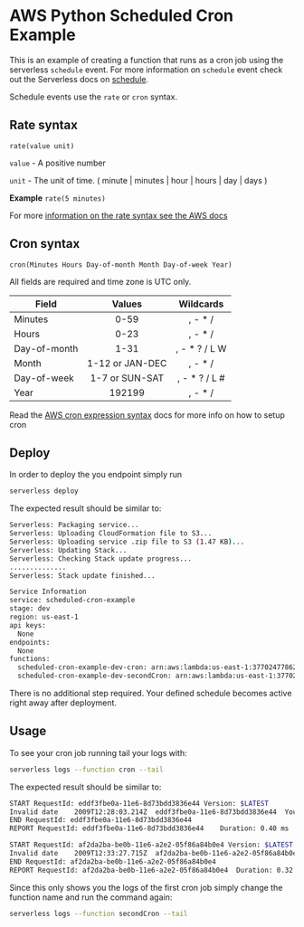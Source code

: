 <!--
title: 'AWS Python Scheduled Cron example in Python'
description: 'This is an example of creating a function that runs as a cron job using the serverless ''schedule'' event.'
layout: Doc
framework: v1
platform: AWS
language: Python
authorLink: 'https://github.com/rupakg'
authorName: 'Rupak Ganguly'
authorAvatar: 'https://avatars0.githubusercontent.com/u/8188?v=4&s=140'
-->
# AWS Python Scheduled Cron Example

This is an example of creating a function that runs as a cron job using the serverless `schedule` event. For more information on `schedule` event check out the Serverless docs on [schedule](https://serverless.com/framework/docs/providers/aws/events/schedule/).

Schedule events use the `rate` or `cron` syntax.

## Rate syntax

```pseudo
rate(value unit)
```

`value` - A positive number

`unit` - The unit of time. ( minute | minutes | hour | hours | day | days )

**Example** `rate(5 minutes)`

For more [information on the rate syntax see the AWS docs](http://docs.aws.amazon.com/AmazonCloudWatch/latest/events/ScheduledEvents.html#RateExpressions)

## Cron syntax

```pseudo
cron(Minutes Hours Day-of-month Month Day-of-week Year)
```

All fields are required and time zone is UTC only.

| Field         | Values         | Wildcards     |
| ------------- |:--------------:|:-------------:|
| Minutes       | 0-59           | , - * /       |
| Hours         | 0-23           | , - * /       |
| Day-of-month  | 1-31           | , - * ? / L W |
| Month         | 1-12 or JAN-DEC| , - * /       |
| Day-of-week   | 1-7 or SUN-SAT | , - * ? / L # |
| Year          | 192199      | , - * /       |

Read the [AWS cron expression syntax](http://docs.aws.amazon.com/lambda/latest/dg/tutorial-scheduled-events-schedule-expressions.html) docs for more info on how to setup cron

## Deploy

In order to deploy the you endpoint simply run

```bash
serverless deploy
```

The expected result should be similar to:

```bash
Serverless: Packaging service...
Serverless: Uploading CloudFormation file to S3...
Serverless: Uploading service .zip file to S3 (1.47 KB)...
Serverless: Updating Stack...
Serverless: Checking Stack update progress...
..............
Serverless: Stack update finished...

Service Information
service: scheduled-cron-example
stage: dev
region: us-east-1
api keys:
  None
endpoints:
  None
functions:
  scheduled-cron-example-dev-cron: arn:aws:lambda:us-east-1:377024778620:function:scheduled-cron-example-dev-cron
  scheduled-cron-example-dev-secondCron: arn:aws:lambda:us-east-1:377024778620:function:scheduled-cron-example-dev-secondCron
```

There is no additional step required. Your defined schedule becomes active right away after deployment.

## Usage

To see your cron job running tail your logs with:

```bash
serverless logs --function cron --tail
```

The expected result should be similar to:

```bash
START RequestId: eddf3fbe0a-11e6-8d73bdd3836e44 Version: $LATEST
Invalid date	2009T12:28:03.214Z	eddf3fbe0a-11e6-8d73bdd3836e44	Your cron function aws-python-scheduled-cron-dev-cron ran at 12:28:03.214844
END RequestId: eddf3fbe0a-11e6-8d73bdd3836e44
REPORT RequestId: eddf3fbe0a-11e6-8d73bdd3836e44	Duration: 0.40 ms	Billed Duration: 100 ms 	Memory Size: 1024 MB	Max Memory Used: 16 MB

START RequestId: af2da2ba-be0b-11e6-a2e2-05f86a84b0e4 Version: $LATEST
Invalid date	2009T12:33:27.715Z	af2da2ba-be0b-11e6-a2e2-05f86a84b0e4	Your cron function aws-python-scheduled-cron-dev-cron ran at 12:33:27.715374
END RequestId: af2da2ba-be0b-11e6-a2e2-05f86a84b0e4
REPORT RequestId: af2da2ba-be0b-11e6-a2e2-05f86a84b0e4	Duration: 0.32 ms	Billed Duration: 100 ms 	Memory Size: 1024 MB	Max Memory Used: 15 MB
```

Since this only shows you the logs of the first cron job simply change the function name and run the command again:

```bash
serverless logs --function secondCron --tail
```